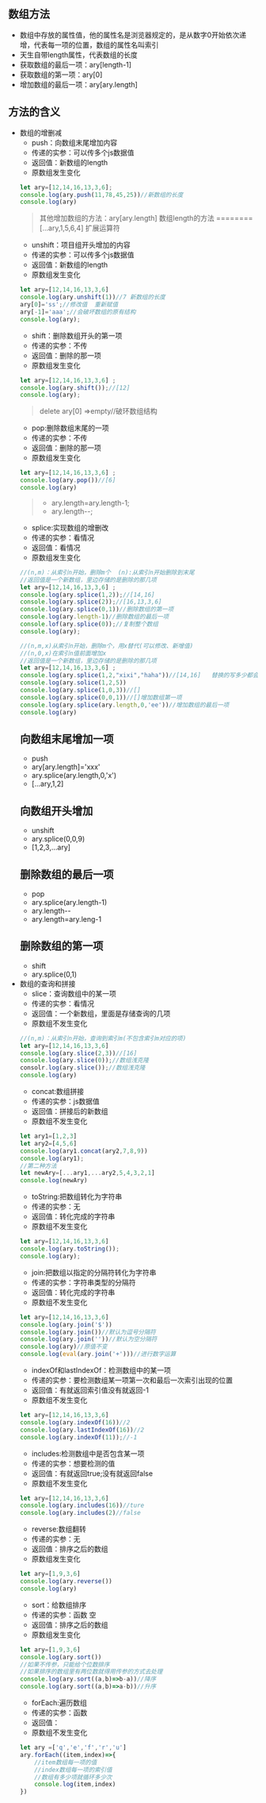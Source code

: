 ## 数组方法
- 数组中存放的属性值，他的属性名是浏览器规定的，是从数字0开始依次递增，代表每一项的位置，数组的属性名叫索引
- 天生自带length属性，代表数组的长度
- 获取数组的最后一项：ary[length-1]
- 获取数组的第一项：ary[0]
- 增加数组的最后一项：ary[ary.length]
## 方法的含义
- 数组的增删减
    - push：向数组末尾增加内容
    - 传递的实参：可以传多个js数据值
    - 返回值：新数组的length
    - 原数组发生变化
    ```js
    let ary=[12,14,16,13,3,6];
    console.log(ary.push(11,78,45,25))//新数组的长度
    console.log(ary)
    ```
    >其他增加数组的方法：ary[ary.length]  数组length的方法   ========[...ary,1,5,6,4]  扩展运算符
    - unshift：项目组开头增加的内容
    - 传递的实参：可以传多个js数据值
    - 返回值：新数组的length
    - 原数组发生变化
    ```js
    let ary=[12,14,16,13,3,6] 
    console.log(ary.unshift(1))//7 新数组的长度
    ary[0]='ss';//修改值  重新赋值
    ary[-1]='aaa';//会破坏数组的原有结构
    console.log(ary);
    ```
    - shift：删除数组开头的第一项
    - 传递的实参：不传
    - 返回值：删除的那一项
    - 原数组发生变化
    ```js
    let ary=[12,14,16,13,3,6] ;
    console.log(ary.shift());//[12]
    console.log(ary);
    ```
    >delete ary[0] =>empty//破环数组结构
    - pop:删除数组末尾的一项
    - 传递的实参：不传
    - 返回值：删除的那一项
    - 原数组发生变化
    ```js
    let ary=[12,14,16,13,3,6] ;
    console.log(ary.pop())//[6]
    console.log(ary)
    ```
    >- ary.length=ary.length-1;
    >- ary.length--;
    - splice:实现数组的增删改
    - 传递的实参：看情况
    - 返回值：看情况
    - 原数组发生变化
    ```js
    //(n,m)：从索引n开始，删除m个  (n):从索引n开始删除到末尾
    //返回值是一个新数组，里边存储的是删除的那几项
    let ary=[12,14,16,13,3,6] ;
    console.log(ary.splice(1,2));//[14,16]
    console.log(ary.splice(2));//[16,13,3,6]
    console.log(ary.splice(0,1))//删除数组的第一项
    console.log(ary.length-1)//删除数组的最后一项
    console.lof(ary.splice(0));//复制整个数组
    console.log(ary);
    ```
    ```js
    //(n,m,x)从索引n开始，删除m个，用x替代(可以修改、新增值)
    //(n,0,x)在索引n值前面增加x
    //返回值是一个新数组，里边存储的是删除的那几项
    let ary=[12,14,16,13,3,6] ;
    console.log(ary.splice(1,2,"xixi","haha"))//[14,16]   替换的写多少都会显示出多少
    console.log(ary.solice(1,2,5))
    console.log(ary.splice(1,0,3))//[]
    console.log(ary.splice(0,0,1))//[]增加数组第一项
    console.log(ary.splice(ary.length,0,'ee'))//增加数组的最后一项
    console.log(ary)
    ```
    ## 向数组末尾增加一项
    - push
    - ary[ary.length]='xxx'
    - ary.splice(ary.length,0,'x')
    - [...ary,1,2]
    ## 向数组开头增加
    - unshift
    - ary.splice(0,0,9)
    - [1,2,3,...ary]
    ## 删除数组的最后一项
    - pop
    - ary.splice(ary.length-1)
    - ary.length--
    - ary.length=ary.leng-1
    ## 删除数组的第一项
    - shift
    - ary.splice(0,1)
- 数组的查询和拼接
    - slice：查询数组中的某一项
    - 传递的实参：看情况
    - 返回值：一个新数组，里面是存储查询的几项
    - 原数组不发生变化
    ```js
    //(n,m)：从索引n开始，查询到索引m(不包含索引m对应的项)
    let ary=[12,14,16,13,3,6]
    console.log(ary.slice(2,3))//[16]
    console.log(ary.slice(0));//数组浅克隆
    consolr.log(ary.slice());//数组浅克隆
    console.log(ary)
    ```
    - concat:数组拼接
    - 传递的实参：js数据值
    - 返回值：拼接后的新数组
    - 原数组不发生变化
    ```js
    let ary1=[1,2,3]
    let ary2=[4,5,6]
    console.log(ary1.concat(ary2,7,8,9))
    console.log(ary1);
    //第二种方法
    let newAry=[...ary1,...ary2,5,4,3,2,1]
    console.log(newAry)
    ```
    - toString:把数组转化为字符串  
    - 传递的实参：无
    - 返回值：转化完成的字符串
    - 原数组不发生变化
    ```js
    let ary=[12,14,16,13,3,6]
    console.log(ary.toString());
    console.log(ary);
    ```
    - join:把数组以指定的分隔符转化为字符串
    - 传递的实参：字符串类型的分隔符
    - 返回值：转化完成的字符串
    - 原数组不发生变化
    ```js
    let ary=[12,14,16,13,3,6]
    console.log(ary.join('$'))
    console.log(ary.join())//默认为逗号分隔符
    console.log(ary.join(''))//默认为空分隔符
    console.log(ary)//原值不变
    console.log(eval(ary.join('+')))//进行数字运算
    ```
    - indexOf和lastIndexOf：检测数组中的某一项
    - 传递的实参：要检测数组某一项第一次和最后一次索引出现的位置
    - 返回值：有就返回索引值没有就返回-1
    - 原数组不发生变化
    ```js
    let ary=[12,14,16,13,3,6]
    console.log(ary.indexOf(16))//2
    console.log(ary.lastIndexOf(16))//2
    console.log(ary.indexOf(11));//-1
    
    ```
    - includes:检测数组中是否包含某一项
    - 传递的实参：想要检测的值
    - 返回值：有就返回true;没有就返回false
    - 原数组不发生变化
    ```js
    let ary=[12,14,16,13,3,6]
    console.log(ary.includes(16))//ture
    console.log(ary.includes(2)//false
    ```
    - reverse:数组翻转
    - 传递的实参：无
    - 返回值：排序之后的数组
    - 原数组发生变化
    ```js
    let ary=[1,9,3,6]
    console.log(ary.reverse())
    console.log(ary)
    ```
    - sort：给数组排序
    - 传递的实参：函数 空
    - 返回值：排序之后的数组
    - 原数组发生变化
    ```js
    let ary=[1,9,3,6]
    console.log(ary.sort())
    //如果不传参，只能给个位数排序
    //如果排序的数组里有两位数就得用传参的方式去处理
    console.log(ary.sort((a,b)=>b-a))//降序
    console.log(ary.sort((a,b)=>a-b))//升序
    ```
    - forEach:遍历数组
    - 传递的实参：函数 
    - 返回值：
    - 原数组不发生变化
    ```js
    let ary =['q','e','f','r','u']
    ary.forEach((item,index)=>{
        //item数组每一项的值
        //index数组每一项的索引值
        //数组有多少项就循环多少次
        console.log(item,index)
    })
    ```
